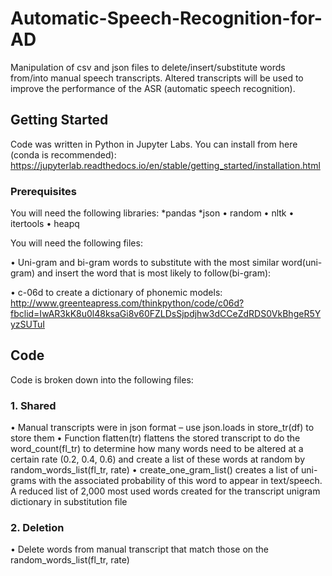 # Automatic-Speech-Recognition-for-AD
Manipulation of csv and json files to delete/insert/substitute words from/into manual speech transcripts. Altered transcripts will be used to improve the performance of the ASR (automatic speech recognition).


## Getting Started
Code was written in Python in Jupyter Labs. 
You can install from here (conda is recommended): https://jupyterlab.readthedocs.io/en/stable/getting_started/installation.html

### Prerequisites
You will need the following libraries:
*pandas
*json
  •	random
  •	nltk
  •	itertools
  •	heapq

You will need the following files:

•	Uni-gram and bi-gram words to substitute with the most similar word(uni-gram) and insert the word that is most likely to follow(bi-gram):

•	c-06d to create a dictionary of phonemic models: http://www.greenteapress.com/thinkpython/code/c06d?fbclid=IwAR3kK8u0l48ksaGi8v60FZLDsSjpdjhw3dCCeZdRDS0VkBhgeR5YyzSUTuI


## Code
Code is broken down into the following files:

### 1.	Shared
•	Manual transcripts were in json format – use json.loads in store_tr(df) to store them
•	Function flatten(tr) flattens the stored transcript to do the word_count(fl_tr) to determine how many words need to be altered at a certain rate (0.2, 0.4, 0.6) and create a list of these words at random by random_words_list(fl_tr, rate)
•	create_one_gram_list() creates a list of uni-grams with the associated probability of this word to appear in text/speech. A reduced list of 2,000 most used words created for the transcript unigram dictionary in substitution file

### 2.	Deletion
•	Delete words from manual transcript that match those on the random_words_list(fl_tr, rate)

